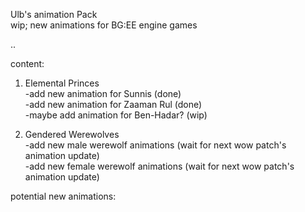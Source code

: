 Ulb's animation Pack  
wip; new animations for BG:EE engine games  
  
..   
  
content:  
1. Elemental Princes  
  -add new animation for Sunnis (done)  
  -add new animation for Zaaman Rul (done)  
  -maybe add animation for Ben-Hadar? (wip)  
    
2. Gendered Werewolves  
  -add new male werewolf animations (wait for next wow patch's animation update)  
  -add new female werewolf animations (wait for next wow patch's animation update)  
    
    
potential new animations:  
